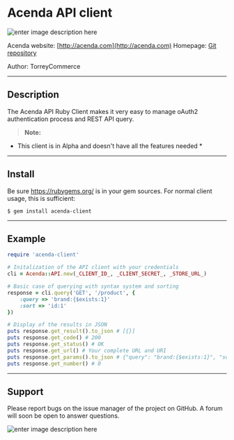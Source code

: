 # Acenda API client

![enter image description here](https://acenda.com/images/logo-acenda@2x.png)

Acenda website: [http://acenda.com](http://acenda.com)
Homepage: [Git repository](http://github.com/torreycommerce/acenda-ruby-sdk)

Author: TorreyCommerce

----------

## Description

The Acenda API Ruby Client makes it very easy to manage oAuth2 authentication process and REST API query.

> **Note:**
  * This client is in Alpha and doesn't have all the features needed *

--------

## Install
Be sure https://rubygems.org/ is in your gem sources.
For normal client usage, this is sufficient:

    $ gem install acenda-client

--------

## Example

```ruby
require 'acenda-client'

# Initalization of the API client with your credentials
cli = Acenda::API.new(_CLIENT_ID_, _CLIENT_SECRET_, _STORE_URL_)

# Basic case of querying with syntax system and sorting
response = cli.query('GET', '/product', {
	:query => 'brand:{$exists:1}'
	:sort => 'id:1'
})

# Display of the results in JSON
puts response.get_result().to_json # [{}]
puts response.get_code() # 200
puts response.get_status() # OK
puts response.get_url() # Your complete URL and URI
puts response.get_params().to_json # {"query": "brand:{$exists:1}", "sort": "id:1"}
puts response.get_number() # 0
```

--------

## Support
Please report bugs on the issue manager of the project on GitHub.
A forum will soon be open to answer questions.

![enter image description here](https://acenda.com/images/logo-acenda@2x.png)
